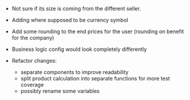 - Not sure if its size is coming from the different seller.


- Adding where supposed to be currency symbol
- Add some rounding to the end prices for the user (rounding on benefit for the company)
- Business logic config would look completely differently

- Refactor changes:
    - separate components to improve readability
    - split product calculation into separate functions for more test coverage
    - possibly rename some variables


